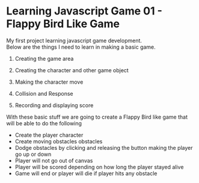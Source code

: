 # Learning Javascript Game 01 - Flappy Bird Like Game
My first project learning javascript game development.  
Below are the things I need to learn in making a basic game.

1. Creating the game area

2. Creating the character and other game object

3. Making the character move

4. Collision and Response

5. Recording and displaying score

With these basic stuff we are going to create a Flappy Bird like game that will be able to do the following

* Create the player character
* Create moving obstacles obstacles
* Dodge obstacles by clicking and releasing the button making the player go up or down
* Player will not go out of canvas
* Player will be scored depending on how long the player stayed alive
* Game will end or player will die if player hits any obstacle
